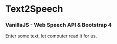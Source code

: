 # Text2Speech

### VanillaJS - Web Speech API & Bootstrap 4

Enter some text, let computer read it for us.
